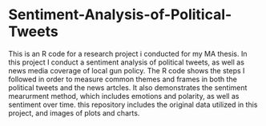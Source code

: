 # Sentiment-Analysis-of-Political-Tweets

This is an R code for a research project i conducted for my MA thesis. In this project I conduct a sentiment analysis of political tweets, as well as news media coverage of local gun policy. The R code shows the steps I followed in order to measure common themes and frames in both the political tweets and the news artcles. It also demonstrates the sentiment mearurment method, which includes emotions and polarity, as well as sentiment over time.
this repository includes the original data utilized in this project, and images of plots and charts.

